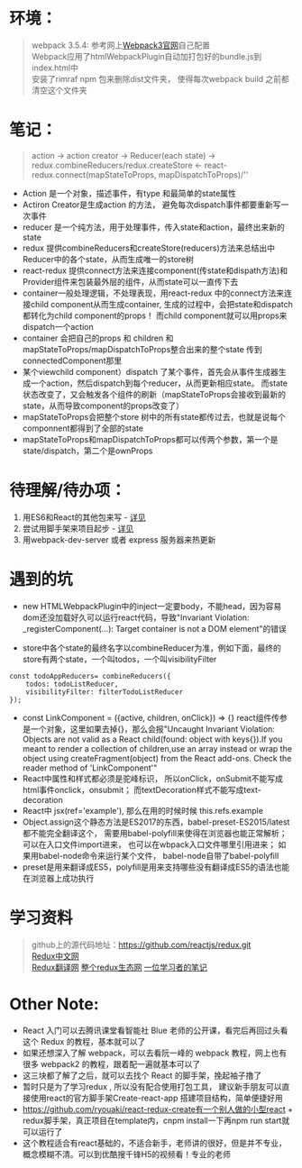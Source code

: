 # 环境：
> webpack 3.5.4: 参考网上[Webpack3官网](https://webpack.js.org/configuration/)自己配置  
> Webpack应用了htmlWebpackPlugin自动加打包好的bundle.js到index.html中   
> 安装了rimraf npm 包来删除dist文件夹， 使得每次webpack build 之前都清空这个文件夹

# 笔记： 
> action -> action creator -> Reducer(each state) -> redux.combineReducers/redux.createStore <- react-redux.connect(mapStateToProps, mapDispatchToProps)/'<Provider store={store}>'

* Action 是一个对象，描述事件，有type 和最简单的state属性
* Actiron Creator是生成action 的方法， 避免每次dispatch事件都要重新写一次事件
* reducer 是一个纯方法，用于处理事件，传入state和action，最终出来新的state
* redux 提供combineReducers和createStore(reducers)方法来总结出中Reducer中的各个state，从而生成唯一的store树
* react-redux 提供connect方法来连接component(传state和dispath方法)和Provider组件来包装最外层的组件，从而state可以一直传下去
* container一般处理逻辑，不处理表现，用react-redux 中的connect方法来连接child component从而生成container, 生成的过程中，会把state和dispatch都转化为child component的props！ 而child component就可以用props来dispatch一个action
* container 会把自己的props 和 children 和mapStateToProps/mapDispatchToProps整合出来的整个state 传到connectedComponent那里
* 某个viewchild component）dispatch 了某个事件，首先会从事件生成器生成一个action，然后dispatch到每个reducer，从而更新相应state。 而state状态改变了，又会触发各个组件的刷新（mapStateToProps会接收到最新的state，从而导致component的props改变了）
* mapStateToProps会把整个store 树中的所有state都传过去，也就是说每个componnent都得到了全部的state
* mapStateToProps和mapDispatchToProps都可以传两个参数，第一个是 state/dispatch，第二个是ownProps

 # 待理解/待办项：
1. 用ES6和React的其他包来写 - [详见](https://github.com/dudulaopo833/react-redux-todolist-es6.git)
2. 尝试用脚手架来项目起步 -  [详见](https://github.com/dudulaopo833/react-redux-todolist-es6.git)
3. 用webpack-dev-server 或者 express 服务器来热更新

# 遇到的坑
* new HTMLWebpackPlugin中的inject一定要body，不能head，因为容易dom还没加载好久可以运行react代码，导致"Invariant Violation: _registerComponent(...): Target container is not a DOM element"的错误

* store中各个state的最终名字以combineReducer为准，例如下面，最终的store有两个state，一个叫todos，一个叫visibilityFilter
```
const todoAppReducers= combineReducers({
	todos: todoListReducer,
	visibilityFilter: filterTodoListReducer
});
```
* const LinkComponent = ({active, children, onClick}) => {} react组件传参是一个对象，这里如果去掉{}，那么会报"Uncaught Invariant Violation: Objects are not valid as a React child(found: object with keys{}).If you meant to render a collection of children,use an array instead or wrap the object using createFragment(object) from the React add-ons. Check the reader method of 'LinkComponent'"
* React中属性和样式都必须是驼峰标识， 所以onClick，onSubmit不能写成html事件onclick，onsubmit； 而textDecoration样式不能写成text-decoration
* React中 jsx(ref='example'), 那么在用的时候时候 this.refs.example
* Object.assign这个静态方法是ES2017的东西，babel-preset-ES2015/latest 都不能完全翻译这个， 需要用babel-polyfill来使得在浏览器也能正常解析；可以在入口文件import进来， 也可以在wbpack入口文件哪里引用进来； 如果用babel-node命令来运行某个文件， babel-node自带了babel-polyfill
* preset是用来翻译成ES5，polyfill是用来支持哪些没有翻译成ES5的语法也能在浏览器上成功执行

# 学习资料
> github上的源代码地址：https://github.com/reactjs/redux.git   
> [Redux中文网](http://cn.redux.js.org/index.html)  
> [Redux翻译网](https://github.com/camsong/redux-in-chinese)
> [整个redux生态网](https://github.com/xgrommx/awesome-redux)
> [一位学习者的笔记](https://github.com/kenberkeley/redux-simple-tutorial)   

# Other Note:
* React 入门可以去腾讯课堂看智能社 Blue 老师的公开课，看完后再回过头看这个 Redux 的教程，基本就可以了  
* 如果还想深入了解 webpack，可以去看阮一峰的 webpack 教程，网上也有很多 webpack2 的教程，跟着配一遍就基本可以了  
* 这三块都了解了之后，就可以去找个 React 的脚手架，挽起袖子撸了  
* 暂时只是为了学习redux , 所以没有配合使用打包工具， 建议新手朋友可以直接使用react的官方脚手架Create-react-app 搭建项目结构，简单便捷好用  
* https://github.com/ryouaki/react-redux-create有一个别人做的小型react + redux脚手架，真正项目在template内，cnpm install一下再npm run start就可以运行了  
* 这个教程适合有react基础的，不适合新手，老师讲的很好，但是并不专业，概念模糊不清。可以到优酷搜千锋H5的视频看！专业的老师 
